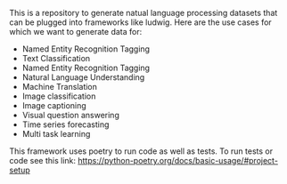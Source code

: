 This is a repository to generate natual language processing datasets that can be plugged into frameworks like ludwig.
Here are the use cases for which we want to generate data for:
- Named Entity Recognition Tagging
- Text Classification
- Named Entity Recognition Tagging
- Natural Language Understanding
- Machine Translation
- Image classification
- Image captioning
- Visual question answering
- Time series forecasting
- Multi task learning


This framework uses poetry to run code as well as tests.
To run tests or code see this link: https://python-poetry.org/docs/basic-usage/#project-setup